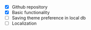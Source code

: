 - [x] Github repository
- [x] Basic functionality
- [ ] Saving theme preference in local db
- [ ] Localization